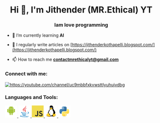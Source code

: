 <h1 align="center">Hi 👋, I'm Jithender (MR.Ethical) YT</h1>
<h3 align="center">Iam love programming</h3>

- 🌱 I’m currently learning **AI**

- 📝 I regularly write articles on [https://jithenderkothapelli.blogspot.com/](https://jithenderkothapelli.blogspot.com/)

- 📫 How to reach me **contactmrethicalyt@gmail.com**

<h3 align="left">Connect with me:</h3>
<p align="left">
<a href="https://www.youtube.com/c/https://youtube.com/channel/uc9mbbfxkvwsttlyuhujvdbg" target="blank"><img align="center" src="https://raw.githubusercontent.com/rahuldkjain/github-profile-readme-generator/master/src/images/icons/Social/youtube.svg" alt="https://youtube.com/channel/uc9mbbfxkvwsttlyuhujvdbg" height="30" width="40" /></a>
</p>

<h3 align="left">Languages and Tools:</h3>
<p align="left"> <a href="https://developer.android.com" target="_blank" rel="noreferrer"> <img src="https://raw.githubusercontent.com/devicons/devicon/master/icons/android/android-original-wordmark.svg" alt="android" width="40" height="40"/> </a> <a href="https://www.java.com" target="_blank" rel="noreferrer"> <img src="https://raw.githubusercontent.com/devicons/devicon/master/icons/java/java-original.svg" alt="java" width="40" height="40"/> </a> <a href="https://developer.mozilla.org/en-US/docs/Web/JavaScript" target="_blank" rel="noreferrer"> <img src="https://raw.githubusercontent.com/devicons/devicon/master/icons/javascript/javascript-original.svg" alt="javascript" width="40" height="40"/> </a> <a href="https://www.linux.org/" target="_blank" rel="noreferrer"> <img src="https://raw.githubusercontent.com/devicons/devicon/master/icons/linux/linux-original.svg" alt="linux" width="40" height="40"/> </a> <a href="https://www.python.org" target="_blank" rel="noreferrer"> <img src="https://raw.githubusercontent.com/devicons/devicon/master/icons/python/python-original.svg" alt="python" width="40" height="40"/> </a> </p>
